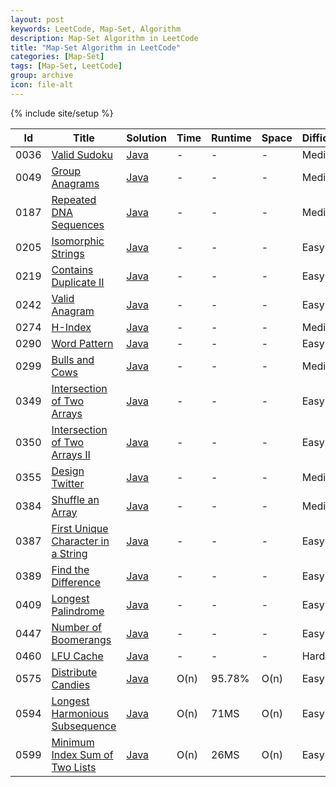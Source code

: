 ```yaml
---
layout: post
keywords: LeetCode, Map-Set, Algorithm
description: Map-Set Algorithm in LeetCode
title: "Map-Set Algorithm in LeetCode"
categories: [Map-Set]
tags: [Map-Set, LeetCode]
group: archive
icon: file-alt
---
```

{% include site/setup %}

|Id  | Title  | Solution   | Time | Runtime |  Space | Difficulty  | Catagory|
 ------------ | ------------ | ------------ | ------------ | ------------ | ------------ | ------------ | ------------
|0036|[Valid Sudoku](https://leetcode.com/problems/valid-sudoku)| [Java](https://e.srl/leetcode-36/)  |-|-|-|  Medium |Set|
|0049|[Group Anagrams](https://leetcode.com/problems/group-anagrams)| [Java](https://e.srl/leetcode-49/)  |-|-|-|  Medium |Map|
|0187|[Repeated DNA Sequences](https://leetcode.com/problems/repeated-dna-sequences/)| [Java](https://e.srl/leetcode-187/)  |-|-|-|  Medium |Map|
|0205|[Isomorphic Strings](https://leetcode.com/problems/isomorphic-strings/) | [Java](https://e.srl/leetcode-205/)  |-|-|-|  Easy |Map|
|0219|[Contains Duplicate II](https://leetcode.com/problems/contains-duplicate-ii) | [Java](https://e.srl/leetcode-219/)  |-|-|-|  Easy |Map|
|0242|[Valid Anagram](https://leetcode.com/problems/valid-anagram/) | [Java](https://e.srl/leetcode-242/)  |-|-|-|  Easy |Map|
|0274|[H-Index](https://leetcode.com/problems/h-index/) | [Java](https://e.srl/leetcode-274/)  |-|-|-|  Medium |Map|
|0290|[Word Pattern](https://leetcode.com/problems/word-pattern/) | [Java](https://e.srl/leetcode-290)  |-|-|-|  Easy |Map|
|0299|[Bulls and Cows](https://leetcode.com/problems/bulls-and-cows/) | [Java](https://e.srl/leetcode-299)  |-|-|-|  Medium |Map|
|0349|[Intersection of Two Arrays](https://leetcode.com/problems/intersection-of-two-arrays/) | [Java](https://e.srl/leetcode-349)  |-|-|-|  Easy |Map|
|0350|[Intersection of Two Arrays II](https://leetcode.com/problems/intersection-of-two-arrays-ii) | [Java](https://e.srl/leetcode-350)  |-|-|-|  Easy |Map|
|0355|[Design Twitter](https://leetcode.com/problems/design-twitter/) | [Java](https://e.srl/leetcode-355)  |-|-|-| Medium |Map|
|0384|[Shuffle an Array](https://leetcode.com/problems/shuffle-an-array/) | [Java](https://e.srl/leetcode-384)  |-|-|-| Medium |Set|
|0387|[First Unique Character in a String](https://leetcode.com/problems/first-unique-character-in-a-string/) | [Java](https://e.srl/leetcode-387)  |-|-|-| Easy |Map|
|0389|[Find the Difference](https://leetcode.com/problems/find-the-difference) | [Java](https://e.srl/leetcode-389)  |-|-|-| Easy |Map|
|0409|[Longest Palindrome](https://leetcode.com/problems/longest-palindrome/) | [Java](https://e.srl/leetcode-409)  |-|-|-| Easy |Map|
|0447|[Number of Boomerangs](https://leetcode.com/problems/number-of-boomerangs/) | [Java](https://e.srl/leetcode-447)  |-|-|-| Easy |Map|
|0460|[LFU Cache](https://leetcode.com/problems/lfu-cache/) | [Java](https://e.srl/leetcode-460)  |-|-|-| Hard |Map|
|0575|[Distribute Candies](https://leetcode.com/problems/distribute-candies)| [Java](https://e.srl/leetcode-575/)  | O(n) |95.78%| O(n)  |  Easy |Set|
|0594|[Longest Harmonious Subsequence](https://leetcode.com/problems/longest-harmonious-subsequence/)| [Java](https://e.srl/leetcode-594/)  | O(n) |71MS| O(n)  |  Easy |Map|
|0599|[Minimum Index Sum of Two Lists](https://leetcode.com/problems/minimum-index-sum-of-two-lists) | [Java](https://e.srl/leetcode-599/)  | O(n) |26MS| O(n)  |  Easy |Map|







